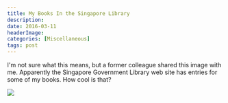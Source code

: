 ```yaml
---
title: My Books In the Singapore Library
description: 
date: 2016-03-11
headerImage: 
categories: [Miscellaneous]
tags: post
---
```


I'm not sure what this means, but a former colleague shared this image with me. Apparently the Singapore Government Library web site has entries for some of my books. How cool is that?

![](/images/2016/singapore-library.PNG)